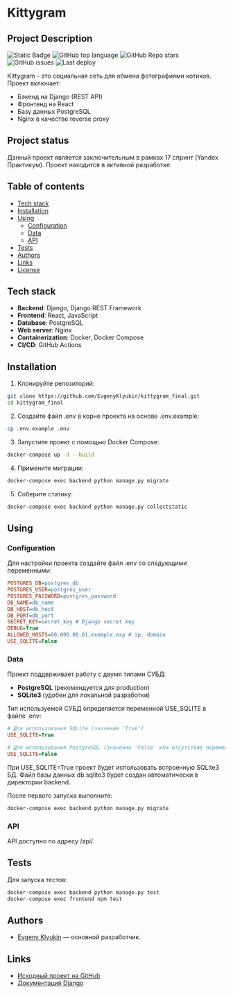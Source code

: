 # Kittygram

## Project Description
![Static Badge](https://img.shields.io/badge/EvgenyKlyukin-kittygram_final-kittygram_final)
![GitHub top language](https://img.shields.io/github/languages/top/EvgenyKlyukin/kittygram_final)
![GitHub Repo stars](https://img.shields.io/github/stars/EvgenyKlyukin/kittygram_final)
![GitHub issues](https://img.shields.io/github/issues/EvgenyKlyukin/kittygram_final)
![Last deploy](https://img.shields.io/github/actions/workflow/status/EvgenyKlyukin/kittygram_final/main.yml?label=last%20deploy)

Kittygram - это социальная сеть для обмена фотографиями котиков. Проект включает:
- Бэкенд на Django (REST API)
- Фронтенд на React
- Базу данных PostgreSQL
- Nginx в качестве reverse proxy

## Project status
Данный проект является заключительным в рамках 17 спринт (Yandex Практикум). Проект находится в активной разработке.

## Table of contents
- [Tech stack](#tech-stack)
- [Installation](#installation)
- [Using](#using)
    - [Configuration](#configuration)
    - [Data](#data)
    - [API](#api)
- [Tests](#tests)
- [Authors](#authors)
- [Links](#links)
- [License](#license)

## Tech stack
- **Backend**: Django, Django REST Framework
- **Frontend**: React, JavaScript
- **Database**: PostgreSQL
- **Web server**: Nginx
- **Containerization**: Docker, Docker Compose
- **CI/CD**: GitHub Actions

## Installation
1. Клонируйте репозиторий:
```bash
git clone https://github.com/EvgenyKlyukin/kittygram_final.git
cd kittygram_final
```
2. Создайте файл .env в корне проекта на основе .env.example:
```bash
cp .env.example .env
```
3. Запустите проект с помощью Docker Compose:
```bash
docker-compose up -d --build
```
4. Примените миграции:
```bash
docker-compose exec backend python manage.py migrate
```
5. Соберите статику:
```bash
docker-compose exec backend python manage.py collectstatic
```

## Using

### Configuration
Для настройки проекта создайте файл .env со следующими переменными:
```ini
POSTGRES_DB=postgres_db
POSTGRES_USER=postgres_user
POSTGRES_PASSWORD=postgres_password
DB_NAME=db_name
DB_HOST=db_host
DB_PORT=db_port
SECRET_KEY=secret_key # Django secret key
DEBUG=True
ALLOWED_HOSTS=00.000.00.01,exemple.exp # ip, domain
USE_SQLITE=False
```

### Data
Проект поддерживает работу с двумя типами СУБД:
- **PostgreSQL** (рекомендуется для production)
- **SQLite3** (удобен для локальной разработки)

Тип используемой СУБД определяется переменной USE_SQLITE в файле .env:
```ini
# Для использования SQLite (значение 'True')
USE_SQLITE=True

# Для использования PostgreSQL (значение 'False' или отсутствие переменной)
USE_SQLITE=False
```
При USE_SQLITE=True проект будет использовать встроенную SQLite3 БД. Файл базы данных db.sqlite3 будет создан автоматически в директории backend.

После первого запуска выполните:
```bash
docker-compose exec backend python manage.py migrate
```

### API
API доступно по адресу /api/.

## Tests
Для запуска тестов:
```bash
docker-compose exec backend python manage.py test
docker-compose exec frontend npm test
```

## Authors
- [Evgeny Klyukin](https://github.com/EvgenyKlyukin) — основной разработчик.

## Links
- [Исходный проект на GitHub](https://github.com/yandex-praktikum/kittygram_final)
- [Документация Django](https://docs.djangoproject.com/en/5.2/)
